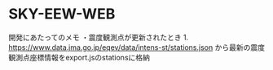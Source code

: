 # SKY-EEW-WEB
開発にあたってのメモ
・震度観測点が更新されたとき
1.
https://www.data.jma.go.jp/eqev/data/intens-st/stations.json
から最新の震度観測点座標情報をexport.jsのstationsに格納